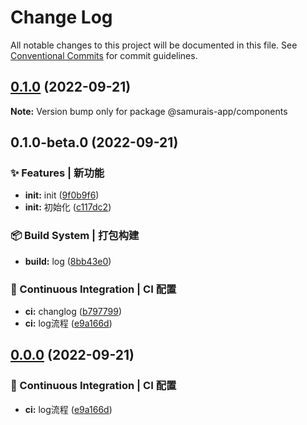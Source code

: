 # Change Log

All notable changes to this project will be documented in this file.
See [Conventional Commits](https://conventionalcommits.org) for commit guidelines.

## [0.1.0](https://github.com/samurais-app/samurais-app/compare/v0.1.0-beta.0...v0.1.0) (2022-09-21)

**Note:** Version bump only for package @samurais-app/components





## 0.1.0-beta.0 (2022-09-21)


### ✨ Features | 新功能

* **init:** init ([9f0b9f6](https://github.com/samurais-app/samurais-app/commit/9f0b9f6ba1075fe9ea390864511d155dc63378fa))
* **init:** 初始化 ([c117dc2](https://github.com/samurais-app/samurais-app/commit/c117dc2300dfd414443d0375f66be434662f6ad4))


### 📦‍ Build System | 打包构建

* **build:** log ([8bb43e0](https://github.com/samurais-app/samurais-app/commit/8bb43e0390bfa81dca5cac2143098fb581d6392d))


### 👷 Continuous Integration | CI 配置

* **ci:** changlog ([b797799](https://github.com/samurais-app/samurais-app/commit/b79779980d3a44696dbae7d99bcbe729cd0471d1))
* **ci:** log流程 ([e9a166d](https://github.com/samurais-app/samurais-app/commit/e9a166d52e97a4971272ca27181fd731d0d6101c))



## [0.0.0](https://github.com/samurais-app/samurais-app/compare/v0.0.2-beta.9...v0.0.0) (2022-09-21)


### 👷 Continuous Integration | CI 配置

* **ci:** log流程 ([e9a166d](https://github.com/samurais-app/samurais-app/commit/e9a166d52e97a4971272ca27181fd731d0d6101c))
